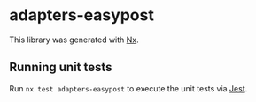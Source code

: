 # adapters-easypost

This library was generated with [Nx](https://nx.dev).

## Running unit tests

Run `nx test adapters-easypost` to execute the unit tests via [Jest](https://jestjs.io).
